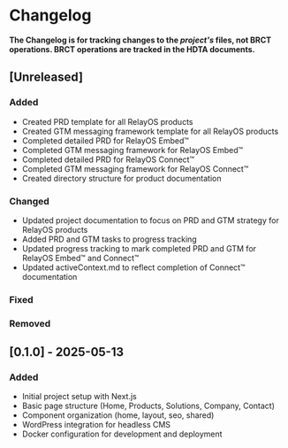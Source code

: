# Changelog

**The Changelog is for tracking changes to the *project's* files, not BRCT operations. BRCT operations are tracked in the HDTA documents.**

## [Unreleased]

### Added
- Created PRD template for all RelayOS products
- Created GTM messaging framework template for all RelayOS products
- Completed detailed PRD for RelayOS Embed™
- Completed GTM messaging framework for RelayOS Embed™
- Completed detailed PRD for RelayOS Connect™
- Completed GTM messaging framework for RelayOS Connect™
- Created directory structure for product documentation

### Changed
- Updated project documentation to focus on PRD and GTM strategy for RelayOS products
- Added PRD and GTM tasks to progress tracking
- Updated progress tracking to mark completed PRD and GTM for RelayOS Embed™ and Connect™
- Updated activeContext.md to reflect completion of Connect™ documentation

### Fixed

### Removed

## [0.1.0] - 2025-05-13
### Added
- Initial project setup with Next.js
- Basic page structure (Home, Products, Solutions, Company, Contact)
- Component organization (home, layout, seo, shared)
- WordPress integration for headless CMS
- Docker configuration for development and deployment
